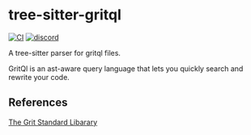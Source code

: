 # tree-sitter-gritql

[![CI][ci]](https://github.com/tree-sitter-grammars/tree-sitter-gritql/actions/workflows/ci.yml)
[![discord][discord]](https://docs.grit.io/discord)
<!-- NOTE: uncomment these if you're publishing packages: -->
<!-- [![npm][npm]](https://www.npmjs.com/package/tree-sitter-gritql) -->
<!-- [![crates][crates]](https://crates.io/crates/tree-sitter-gritql) -->

A tree-sitter parser for gritql files.

GritQl is an ast-aware query language that lets you quickly search and rewrite your code.

## References

[The Grit Standard Libarary](https://github.com/getgrit/stdlib)

<!-- NOTE: add the grammar's references here -->

[ci]: https://img.shields.io/github/actions/workflow/status/tree-sitter-grammars/tree-sitter-gritql/ci.yml?logo=github&label=CI
[discord]: https://img.shields.io/discord/1063097320771698699?logo=discord&label=discord
[npm]: https://img.shields.io/npm/v/tree-sitter-gritql?logo=npm
[crates]: https://img.shields.io/crates/v/tree-sitter-gritql?logo=rust
